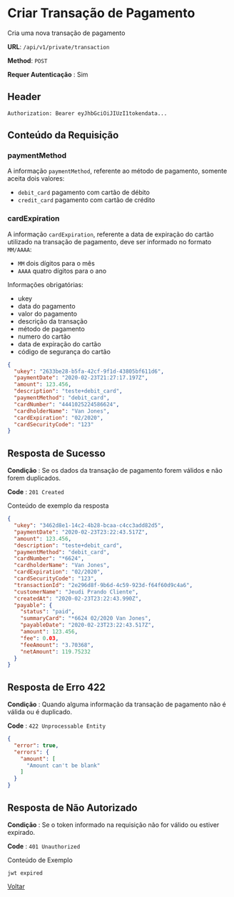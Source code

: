 # Criar Transação de Pagamento

Cria uma nova transação de pagamento

**URL**: `/api/v1/private/transaction`

**Method**: `POST`

**Requer Autenticação** : Sim

## Header

`Authorization: Bearer eyJhbGciOiJIUzI1tokendata...`

## Conteúdo da Requisição

### paymentMethod

A informação `paymentMethod`, referente ao método de pagamento, somente aceita dois valores:

- `debit_card` pagamento com cartão de débito
- `credit_card` pagamento com cartão de crédito

### cardExpiration

A informação `cardExpiration`, referente a data de expiração do cartão utilizado na transação de pagamento, deve ser informado no formato `MM/AAAA`:

- `MM` dois dígitos para o mês
- `AAAA` quatro dígitos para o ano

Informações obrigatórias:

- ukey
- data do pagamento
- valor do pagamento
- descrição da transação
- método de pagamento
- numero do cartão
- data de expiração do cartão
- código de segurança do cartão

```json
{
  "ukey": "2633be28-b5fa-42cf-9f1d-43805bf611d6",
  "paymentDate": "2020-02-23T21:27:17.197Z",
  "amount": 123.456,
  "description": "teste+debit_card",
  "paymentMethod": "debit_card",
  "cardNumber": "4441025224586624",
  "cardholderName": "Van Jones",
  "cardExpiration": "02/2020",
  "cardSecurityCode": "123"
}
```

## Resposta de Sucesso

**Condição** : Se os dados da transação de pagamento forem válidos e não forem duplicados.

**Code** : `201 Created`

Conteúdo de exemplo da resposta

```json
{
  "ukey": "3462d8e1-14c2-4b28-bcaa-c4cc3add82d5",
  "paymentDate": "2020-02-23T23:22:43.517Z",
  "amount": 123.456,
  "description": "teste+debit_card",
  "paymentMethod": "debit_card",
  "cardNumber": "*6624",
  "cardholderName": "Van Jones",
  "cardExpiration": "02/2020",
  "cardSecurityCode": "123",
  "transactionId": "2e296d8f-9b6d-4c59-923d-f64f60d9c4a6",
  "customerName": "Jeudi Prando Cliente",
  "createdAt": "2020-02-23T23:22:43.990Z",
  "payable": {
    "status": "paid",
    "summaryCard": "*6624 02/2020 Van Jones",
    "payableDate": "2020-02-23T23:22:43.517Z",
    "amount": 123.456,
    "fee": 0.03,
    "feeAmount": "3.70368",
    "netAmount": 119.75232
  }
}
```

## Resposta de Erro 422

**Condição** : Quando alguma informação da transação de pagamento não é válida ou é duplicado.

**Code** : `422 Unprocessable Entity`

```json
{
  "error": true,
  "errors": {
    "amount": [
      "Amount can't be blank"
    ]
  }
}
```

## Resposta de Não Autorizado

**Condição** : Se o token informado na requisição não for válido ou estiver expirado.

**Code** : `401 Unauthorized`

Conteúdo de Exemplo

```text
jwt expired
```

[Voltar](/README.md#endpoints)
